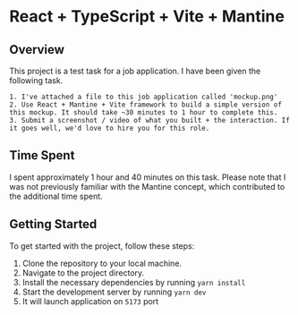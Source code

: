 # React + TypeScript + Vite + Mantine

## Overview
This project is a test task for a job application. I have been given the following task.

```text
1. I've attached a file to this job application called 'mockup.png'
2. Use React + Mantine + Vite framework to build a simple version of this mockup. It should take ~30 minutes to 1 hour to complete this.
3. Submit a screenshot / video of what you built + the interaction. If it goes well, we'd love to hire you for this role.
```

## Time Spent
I spent approximately 1 hour and 40 minutes on this task. Please note that I was not previously familiar with the Mantine concept, which contributed to the additional time spent.

## Getting Started
To get started with the project, follow these steps:
1. Clone the repository to your local machine.
2. Navigate to the project directory.
3. Install the necessary dependencies by running `yarn install`
4. Start the development server by running `yarn dev`
5. It will launch application on `5173` port
